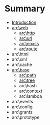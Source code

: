# Summary

* [Introduction](README.md)
* [arc\web](chapter1.md)
   * [arc\http](archttp.md)
   * [arc\url](arcurl.md)
   * [arc\noxss](arcnoxss.md)
   * [arc\route](arcroute.md)
* arc\html
* arc\xml
* arc\cache
* [arc\base](arcbase.md)
   * [arc\path](arcpath.md)
   * [arc\tree](arctree.md)
   * arc\hash
   * arc\context
   * arc\lambda
* arc\events
* arc\config
* arc\grants
* arc\prototype


